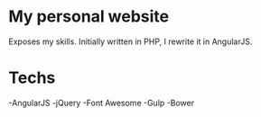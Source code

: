 # My personal website

Exposes my skills. Initially written in PHP, I rewrite it in AngularJS.

# Techs

-AngularJS
-jQuery
-Font Awesome
-Gulp
-Bower
